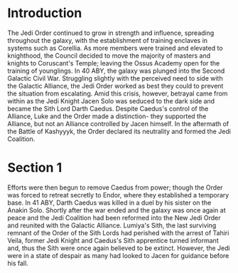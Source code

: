 # Introduction
The Jedi Order continued to grow in strength and influence, spreading throughout the galaxy, with the establishment of training enclaves in systems such as Corellia.
As more members were trained and elevated to knighthood, the Council decided to move the majority of masters and knights to Coruscant's Temple; leaving the Ossus Academy open for the training of younglings.
In 40 ABY, the galaxy was plunged into the Second Galactic Civil War.
Struggling slightly with the perceived need to side with the Galactic Alliance, the Jedi Order worked as best they could to prevent the situation from escalating.
Amid this crisis, however, betrayal came from within as the Jedi Knight Jacen Solo was seduced to the dark side and became the Sith Lord Darth Caedus.
Despite Caedus's control of the Alliance, Luke and the Order made a distinction- they supported the Alliance, but not an Alliance controlled by Jacen himself.
In the aftermath of the Battle of Kashyyyk, the Order declared its neutrality and formed the Jedi Coalition.

# Section 1
Efforts were then begun to remove Caedus from power; though the Order was forced to retreat secretly to Endor, where they established a temporary base.
In 41 ABY, Darth Caedus was killed in a duel by his sister on the Anakin Solo.
Shortly after the war ended and the galaxy was once again at peace and the Jedi Coalition had been reformed into the New Jedi Order and reunited with the Galactic Alliance.
Lumiya's Sith, the last surviving remnant of the Order of the Sith Lords had perished with the arrest of Tahiri Veila, former Jedi Knight and Caedus's Sith apprentice turned informant and, thus the Sith were once again believed to be extinct.
However, the Jedi were in a state of despair as many had looked to Jacen for guidance before his fall.
